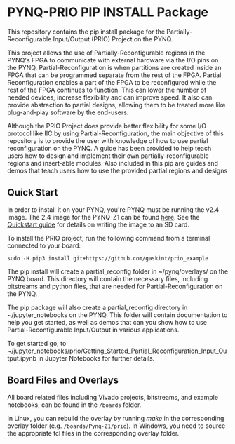 # PYNQ-PRIO PIP INSTALL Package

This repository contains the pip install package for the Partially-Reconfigurable Input/Output (PRIO) Project on the PYNQ.

This project allows the use of Partially-Reconfigurable regions in the PYNQ's FPGA to communicate with external hardware via the I/O pins on the PYNQ. Partial-Reconfiguration is when partitions are created inside an FPGA that can be programmed separate from the rest of the FPGA. Partial Reconfiguration enables a part of the FPGA to be reconfigured while the rest of the FPGA continues to function. This can lower the number of needed devices, increase flexibility and can improve speed. It also can provide abstraction to partial designs, allowing them to be treated more like plug-and-play software by the end-users.

Although the PRIO Project does provide better flexibility for some I/O protocol like IIC by using Partial-Reconfiguration, the main objective of this repository is to provide the user with knowledge of how to use partial reconfiguration on the PYNQ. A guide has been provided to help teach users how to design and implement their own partially-reconfigurable regions and insert-able modules. Also included in this pip are guides and demos that teach users how to use the provided partial regions and designs

## Quick Start

In order to install it on your PYNQ, you're PYNQ must be running the v2.4 image. The 2.4 image for the PYNQ-Z1 can be found <a href="http://pynq.io" target="_blank">here</a>. See the <a href="http://pynq.readthedocs.io/en/latest/getting_started.html" target="_blank">Quickstart guide</a> for details on writing the image to an SD card.

To install the PRIO project, run the following command from a terminal connected to your board:

```console
sudo -H pip3 install git+https://github.com/gaskint/prio_example
```
The pip install will create a partial_reconfig folder in  ~/pynq/overlays/ on the PYNQ board. This directory will contain the necessary files, including bitstreams and python files, that are needed for Partial-Reconfiguration on the PYNQ.

The pip package will also create a partial_reconfig directory in ~/jupyter_notebooks on the PYNQ. This folder will contain documentation to help you get started, as well as demos that can you show how to use Partial-Reconfigurable Input/Output in various applications.

To get started go, to ~/jupyter_notebooks/prio/Getting_Started_Partial_Reconfiguration_Input_Output.ipynb in Jupyter Notebooks for further details.

## Board Files and Overlays

All board related files including Vivado projects, bitstreams, and example notebooks, can be found in the `/boards` folder.

In Linux, you can rebuild the overlay by running *make* in the corresponding overlay folder (e.g. `/boards/Pynq-Z1/prio`). In Windows, you need to source the appropriate tcl files in the corresponding overlay folder.
